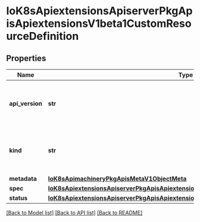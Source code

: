 # IoK8sApiextensionsApiserverPkgApisApiextensionsV1beta1CustomResourceDefinition

## Properties
Name | Type | Description | Notes
------------ | ------------- | ------------- | -------------
**api_version** | **str** | APIVersion defines the versioned schema of this representation of an object. Servers should convert recognized schemas to the latest internal value, and may reject unrecognized values. More info: https://git.k8s.io/community/contributors/devel/api-conventions.md#resources | [optional] 
**kind** | **str** | Kind is a string value representing the REST resource this object represents. Servers may infer this from the endpoint the client submits requests to. Cannot be updated. In CamelCase. More info: https://git.k8s.io/community/contributors/devel/api-conventions.md#types-kinds | [optional] 
**metadata** | [**IoK8sApimachineryPkgApisMetaV1ObjectMeta**](IoK8sApimachineryPkgApisMetaV1ObjectMeta.md) |  | [optional] 
**spec** | [**IoK8sApiextensionsApiserverPkgApisApiextensionsV1beta1CustomResourceDefinitionSpec**](IoK8sApiextensionsApiserverPkgApisApiextensionsV1beta1CustomResourceDefinitionSpec.md) |  | 
**status** | [**IoK8sApiextensionsApiserverPkgApisApiextensionsV1beta1CustomResourceDefinitionStatus**](IoK8sApiextensionsApiserverPkgApisApiextensionsV1beta1CustomResourceDefinitionStatus.md) |  | [optional] 

[[Back to Model list]](../README.md#documentation-for-models) [[Back to API list]](../README.md#documentation-for-api-endpoints) [[Back to README]](../README.md)

